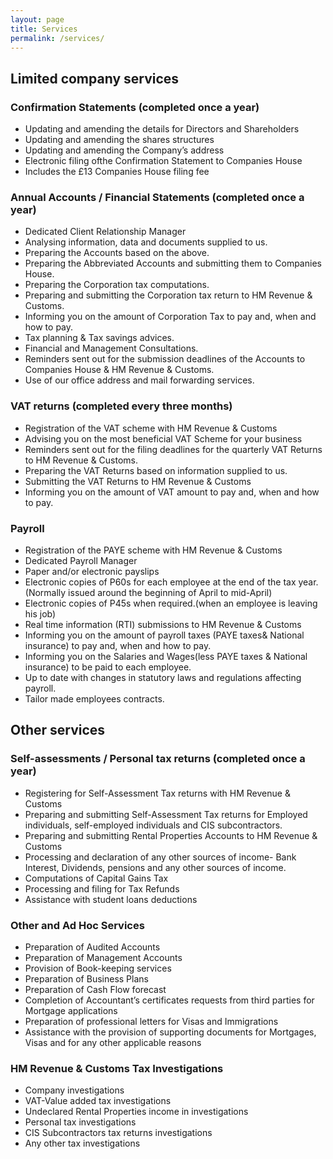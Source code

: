 ```yaml
---
layout: page
title: Services
permalink: /services/
---
```



## Limited company services

### Confirmation Statements (completed once a year)
* Updating and amending the details for Directors and Shareholders
* Updating and amending the shares structures
* Updating and amending the Company’s address
* Electronic filing ofthe Confirmation Statement to Companies House
* Includes the &pound;13 Companies House filing fee

### Annual Accounts / Financial Statements (completed once a year)
* Dedicated Client Relationship Manager
* Analysing information, data and documents supplied to us.
* Preparing the Accounts based on the above.
* Preparing the Abbreviated Accounts and submitting them to Companies House.
* Preparing the Corporation tax computations.
* Preparing and submitting the Corporation tax return to HM Revenue & Customs.
* Informing you on the amount of Corporation Tax to pay and, when and how to pay.
* Tax planning & Tax savings advices.
* Financial and Management Consultations.
* Reminders sent out for the submission deadlines of the Accounts to Companies House & HM Revenue & Customs.
* Use of our office address and mail forwarding services.

### VAT returns (completed every three months)
* Registration of the VAT scheme with HM Revenue & Customs
* Advising you on the most beneficial VAT Scheme for your business
* Reminders sent out for the filing deadlines for the quarterly VAT Returns to HM Revenue & Customs.
* Preparing the VAT Returns based on information supplied to us.
* Submitting the VAT Returns to HM Revenue & Customs
* Informing you on the amount of VAT amount to pay and, when and how to pay.

### Payroll
* Registration of the PAYE scheme with HM Revenue & Customs
* Dedicated Payroll Manager
* Paper and/or electronic payslips
* Electronic copies of P60s for each employee at the end of the tax year. (Normally issued around the beginning of April to mid-April)
* Electronic copies of P45s when required.(when an employee is leaving his job)
* Real time information (RTI) submissions to HM Revenue & Customs
* Informing you on the amount of payroll taxes (PAYE taxes& National insurance) to pay and, when and how to pay.
* Informing you on the Salaries and Wages(less PAYE taxes & National insurance) to be paid to each employee.
* Up to date with changes in statutory laws and regulations affecting payroll.
* Tailor made employees contracts.


## Other services

### Self-assessments / Personal tax returns (completed once a year)
* Registering for Self-Assessment Tax returns with HM Revenue & Customs
* Preparing and submitting Self-Assessment Tax returns for Employed individuals, self-employed individuals and CIS subcontractors.
* Preparing and submitting Rental Properties Accounts to HM Revenue & Customs
* Processing and declaration of any other sources of income- Bank Interest, Dividends, pensions and any other sources of income.
* Computations of Capital Gains Tax
* Processing and filing for Tax Refunds
* Assistance with student loans deductions

### Other and Ad Hoc Services
* Preparation of Audited Accounts
* Preparation of Management Accounts
* Provision of Book-keeping services
* Preparation of Business Plans
* Preparation of Cash Flow forecast
* Completion of Accountant’s certificates requests from third parties for Mortgage applications
* Preparation of professional letters for Visas and Immigrations
* Assistance with the provision of supporting documents for Mortgages, Visas and for any other applicable reasons

### HM Revenue & Customs Tax Investigations
* Company investigations
* VAT-Value added tax investigations
* Undeclared Rental Properties income in investigations
* Personal tax investigations
* CIS Subcontractors tax returns investigations
* Any other tax investigations